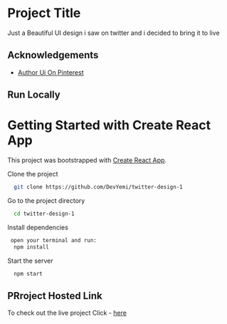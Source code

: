 # Project Title

Just a Beautiful UI design i saw on twitter and i decided to bring it to live

## Acknowledgements

- [Author Ui On Pinterest](https://www.pinterest.com/pin/972214638281380540/sent/?invite_code=ba1a162c595440b2b03e21283d6cd74c&sender=839428955453872024&sfo=1)

## Run Locally

# Getting Started with Create React App

This project was bootstrapped with [Create React App](https://github.com/facebook/create-react-app).

Clone the project

```bash
  git clone https://github.com/DevYemi/twitter-design-1
```

Go to the project directory

```bash
  cd twitter-design-1
```

Install dependencies

```bash
 open your terminal and run:
  npm install
```

Start the server

```bash
  npm start
```

## PRroject Hosted Link

To check out the live project
Click - [here](https://www.pinterest.com/pin/972214638281380540/sent/?invite_code=ba1a162c595440b2b03e21283d6cd74c&sender=839428955453872024&sfo=1)
